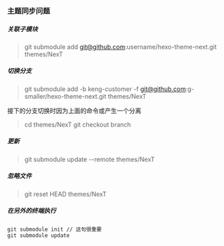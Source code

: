 ### 主题同步问题


##### 关联子模块
> git submodule add git@github.com:username/hexo-theme-next.git themes/NexT

##### 切换分支

> git submodule add -b keng-customer -f git@github.com:g-smaller/hexo-theme-next.git themes/NexT

接下的分支切换时因为上面的命令或产生一个分离

> cd themes/NexT
> git checkout branch

##### 更新
> git submodule update --remote themes/NexT

##### 忽略文件

> git reset HEAD themes/NexT

##### 在另外的终端执行
```
git submodule init // 这句很重要
git submodule update
```

